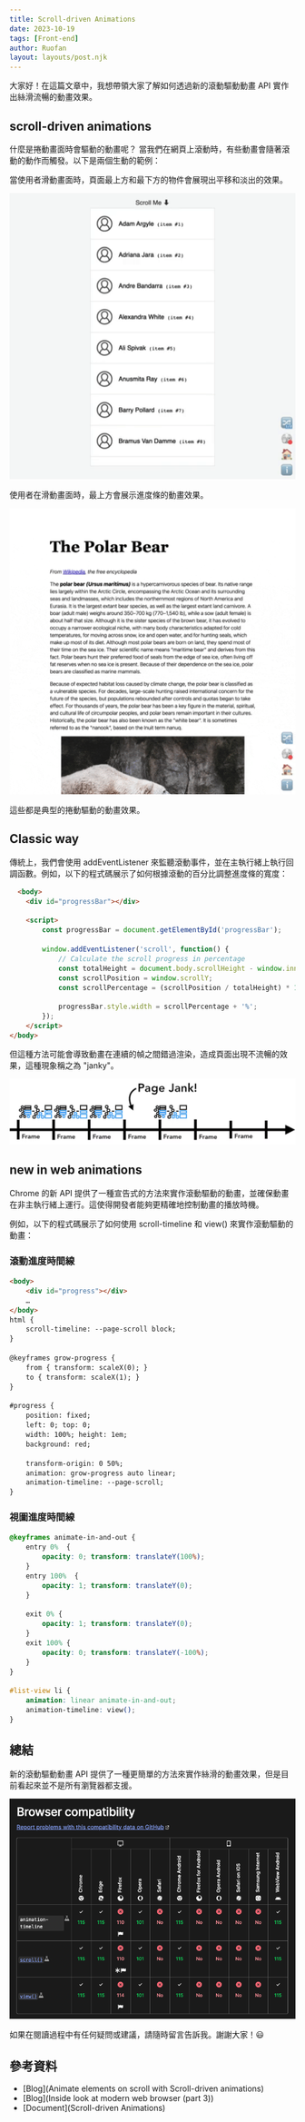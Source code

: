 ```yaml
---
title: Scroll-driven Animations
date: 2023-10-19
tags: [Front-end]
author: Ruofan
layout: layouts/post.njk
---
```


<!-- summary -->

大家好！在這篇文章中，我想帶領大家了解如何透過新的滾動驅動動畫 API 實作出絲滑流暢的動畫效果。

<!-- summary -->

<!-- more -->

## scroll-driven animations
什麼是捲動畫面時會驅動的動畫呢？
當我們在網頁上滾動時，有些動畫會隨著滾動的動作而觸發。以下是兩個生動的範例：

當使用者滑動畫面時，頁面最上方和最下方的物件會展現出平移和淡出的效果。

![](/img/posts/ruofan/animation-1.gif)

使用者在滑動畫面時，最上方會展示進度條的動畫效果。

![](/img/posts/ruofan/animation-2.gif)

這些都是典型的捲動驅動的動畫效果。

## Classic way

傳統上，我們會使用 addEventListener 來監聽滾動事件，並在主執行緒上執行回調函數。例如，以下的程式碼展示了如何根據滾動的百分比調整進度條的寬度：

```html
  <body>
    <div id="progressBar"></div>

    <script>
        const progressBar = document.getElementById('progressBar');

        window.addEventListener('scroll', function() {
            // Calculate the scroll progress in percentage
            const totalHeight = document.body.scrollHeight - window.innerHeight;
            const scrollPosition = window.scrollY;
            const scrollPercentage = (scrollPosition / totalHeight) * 100;

            progressBar.style.width = scrollPercentage + '%';
        });
    </script>
</body>
```
但這種方法可能會導致動畫在連續的幀之間錯過渲染，造成頁面出現不流暢的效果，這種現象稱之為 "janky"。

![](/img/posts/ruofan/jank.png)

## new in web animations

Chrome 的新 API 提供了一種宣告式的方法來實作滾動驅動的動畫，並確保動畫在非主執行緒上運行。這使得開發者能夠更精確地控制動畫的播放時機。

例如，以下的程式碼展示了如何使用 scroll-timeline 和 view() 來實作滾動驅動的動畫：

### 滾動進度時間線


```html
<body>
	<div id="progress"></div>
	…
</body>
html {
	scroll-timeline: --page-scroll block;
}

@keyframes grow-progress {
	from { transform: scaleX(0); }
	to { transform: scaleX(1); }
}

#progress {
	position: fixed;
	left: 0; top: 0;
	width: 100%; height: 1em;
	background: red;

	transform-origin: 0 50%;
	animation: grow-progress auto linear;
	animation-timeline: --page-scroll;
}
```
### 視圖進度時間線

```css
@keyframes animate-in-and-out {
	entry 0%  {
		opacity: 0; transform: translateY(100%);
	}
	entry 100%  {
		opacity: 1; transform: translateY(0);
	}

	exit 0% {
		opacity: 1; transform: translateY(0);
	}
	exit 100% {
		opacity: 0; transform: translateY(-100%);
	}
}

#list-view li {
	animation: linear animate-in-and-out;
	animation-timeline: view();
}
```

## 總結

新的滾動驅動動畫 API 提供了一種更簡單的方法來實作絲滑的動畫效果，但是目前看起來並不是所有瀏覽器都支援。


![](/img/posts/ruofan/animation-3.png)


如果在閱讀過程中有任何疑問或建議，請隨時留言告訴我。謝謝大家！😃


## 參考資料

- [Blog](Animate elements on scroll with Scroll-driven animations)
- [Blog](Inside look at modern web browser (part 3))
- [Document](Scroll-driven Animations)
